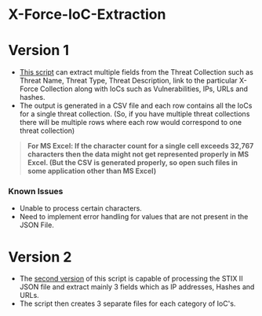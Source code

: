 # X-Force-IoC-Extraction

# Version 1

- [This script](./Extraction_New.py) can extract multiple fields from the Threat Collection such as Threat Name, Threat Type, Threat Description, link to the particular X-Force Collection along with IoCs such as Vulnerabilities, IPs, URLs and hashes.
- The output is generated in a CSV file and each row contains all the IoCs for a single threat collection. (So, if you have multiple threat collections there will be multiple rows where each row would correspond to one threat collection)

>  **For MS Excel: If the character count for a single cell exceeds 32,767 characters then the data might not get represented properly in MS Excel. (But the CSV is generated properly, so open such files in some application other than MS Excel)**

### Known Issues

- Unable to process certain characters.
- Need to implement error handling for values that are not present in the JSON File.

# Version 2

- The [second version](./separate_output.py) of this script is capable of processing the STIX II JSON file and extract mainly 3 fields which as IP addresses, Hashes and URLs. 
- The script then creates 3 separate files for each category of IoC's.


